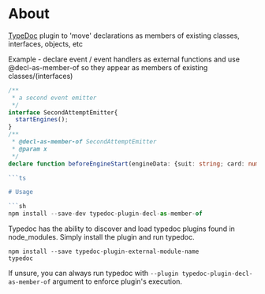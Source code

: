 # About

[TypeDoc](http://typedoc.org) plugin   to 'move' declarations as members of existing classes, interfaces, objects, etc 

Example - declare event / event handlers as external functions and use @decl-as-member-of so they appear as members of existing classes/(interfaces) 

```ts
/**
 * a second event emitter
 */
interface SecondAttemptEmitter{
  startEngines();
}
/**
 * @decl-as-member-of SecondAttemptEmitter
 * @param x 
 */
declare function beforeEngineStart(engineData: {suit: string; card: number; }[]): number;

```ts

# Usage

```sh
npm install --save-dev typedoc-plugin-decl-as-member-of
```

Typedoc has the ability to discover and load typedoc plugins found in node_modules. Simply install the plugin and run typedoc.
```
npm install --save typedoc-plugin-external-module-name
typedoc
```

If unsure, you can always run typedoc with `--plugin typedoc-plugin-decl-as-member-of` argument to enforce plugin's execution. 

